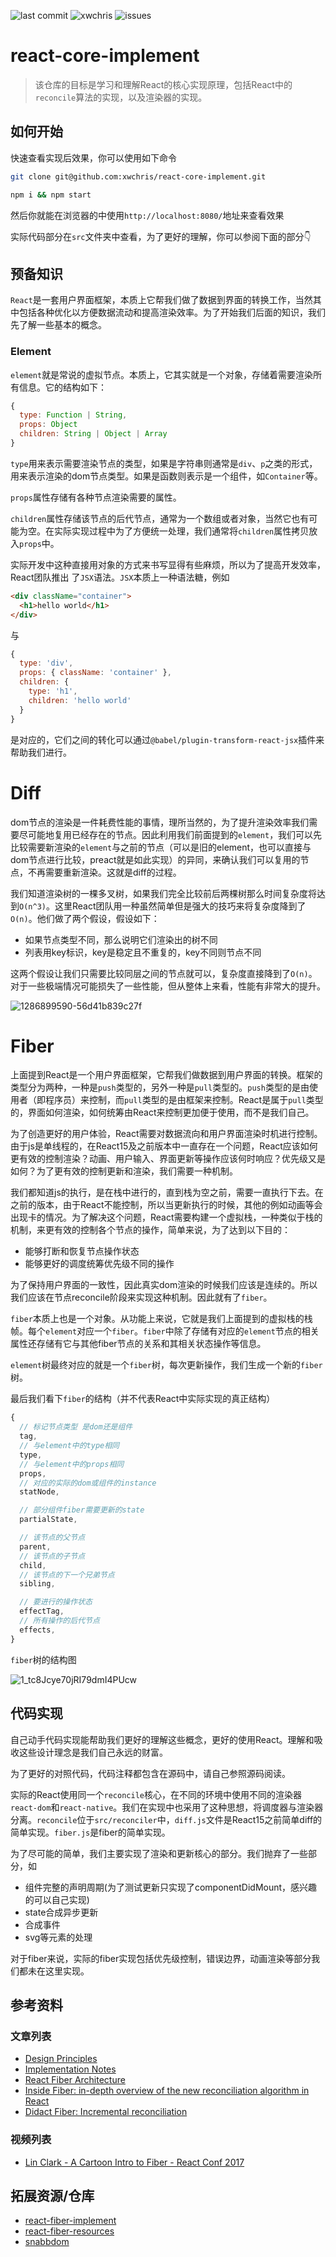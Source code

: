 ![last commit](https://img.shields.io/github/last-commit/xwchris/collection.svg?style=flat)
![xwchris](https://img.shields.io/maintenance/xwchris/2019.svg?style=flat)
![issues](https://img.shields.io/github/issues/xwchris/collection.svg?style=flat)

# react-core-implement

> 该仓库的目标是学习和理解React的核心实现原理，包括React中的`reconcile`算法的实现，以及渲染器的实现。

## 如何开始
快速查看实现后效果，你可以使用如下命令

```bash
git clone git@github.com:xwchris/react-core-implement.git

npm i && npm start
```

然后你就能在浏览器的中使用`http://localhost:8080/`地址来查看效果

实际代码部分在`src`文件夹中查看，为了更好的理解，你可以参阅下面的部分👇

## 预备知识
`React`是一套用户界面框架，本质上它帮我们做了数据到界面的转换工作，当然其中包括各种优化以方便数据流动和提高渲染效率。为了开始我们后面的知识，我们先了解一些基本的概念。

### Element
`element`就是常说的虚拟节点。本质上，它其实就是一个对象，存储着需要渲染所有信息。它的结构如下：

```javascript
{
  type: Function | String,
  props: Object
  children: String | Object | Array
}
```

`type`用来表示需要渲染节点的类型，如果是字符串则通常是`div`、`p`之类的形式，用来表示渲染的dom节点类型。如果是函数则表示是一个组件，如`Container`等。

`props`属性存储有各种节点渲染需要的属性。

`children`属性存储该节点的后代节点，通常为一个数组或者对象，当然它也有可能为空。在实际实现过程中为了方便统一处理，我们通常将`children`属性拷贝放入`props`中。

实际开发中这种直接用对象的方式来书写显得有些麻烦，所以为了提高开发效率，React团队推出 了`JSX`语法。`JSX`本质上一种语法糖，例如

```html
<div className="container">
  <h1>hello world</h1>
</div>
```

与

```javascript
{
  type: 'div',
  props: { className: 'container' },
  children: {
    type: 'h1',
    children: 'hello world'
  }
}
```

是对应的，它们之间的转化可以通过`@babel/plugin-transform-react-jsx`插件来帮助我们进行。

# Diff
dom节点的渲染是一件耗费性能的事情，理所当然的，为了提升渲染效率我们需要尽可能地复用已经存在的节点。因此利用我们前面提到的`element`，我们可以先比较需要新渲染的`element`与之前的节点（可以是旧的element，也可以直接与dom节点进行比较，preact就是如此实现）的异同，来确认我们可以复用的节点，不再需要重新渲染。这就是diff的过程。

我们知道渲染树的一棵多叉树，如果我们完全比较前后两棵树那么时间复杂度将达到`O(n^3)`。这里React团队用一种虽然简单但是强大的技巧来将复杂度降到了`O(n)`。他们做了两个假设，假设如下：

- 如果节点类型不同，那么说明它们渲染出的树不同
- 列表用key标识，key是稳定且不重复的，key不同则节点不同

这两个假设让我们只需要比较同层之间的节点就可以，复杂度直接降到了`O(n)`。对于一些极端情况可能损失了一些性能，但从整体上来看，性能有非常大的提升。

![1286899590-56d41b839c27f](https://user-images.githubusercontent.com/13817144/54080534-0819ab00-432d-11e9-992c-3e40860a53b7.png)

# Fiber
上面提到React是一个用户界面框架，它帮我们做数据到用户界面的转换。框架的类型分为两种，一种是`push`类型的，另外一种是`pull`类型的。`push`类型的是由使用者（即程序员）来控制，而`pull`类型的是由框架来控制。React是属于`pull`类型的，界面如何渲染，如何统筹由React来控制更加便于使用，而不是我们自己。

为了创造更好的用户体验，React需要对数据流向和用户界面渲染时机进行控制。由于js是单线程的，在React15及之前版本中一直存在一个问题，React应该如何更有效的控制渲染？动画、用户输入、界面更新等操作应该何时响应？优先级又是如何？为了更有效的控制更新和渲染，我们需要一种机制。

我们都知道js的执行，是在栈中进行的，直到栈为空之前，需要一直执行下去。在之前的版本，由于React不能控制，所以当更新执行的时候，其他的例如动画等会出现卡的情况。为了解决这个问题，React需要构建一个虚拟栈，一种类似于栈的机制，来更有效的控制各个节点的操作，简单来说，为了达到以下目的：

- 能够打断和恢复节点操作状态
- 能够更好的调度统筹优先级不同的操作

为了保持用户界面的一致性，因此真实dom渲染的时候我们应该是连续的。所以我们应该在节点reconcile阶段来实现这种机制。因此就有了`fiber`。

`fiber`本质上也是一个对象。从功能上来说，它就是我们上面提到的虚拟栈的栈帧。每个`element`对应一个`fiber`。`fiber`中除了存储有对应的`element`节点的相关属性还存储有它与其他fiber节点的关系和其相关状态操作等信息。

`element`树最终对应的就是一个`fiber`树，每次更新操作，我们生成一个新的`fiber`树。

最后我们看下`fiber`的结构（并不代表React中实际实现的真正结构）

```javascript
{
  // 标记节点类型 是dom还是组件
  tag,
  // 与element中的type相同
  type,
  // 与element中的props相同
  props,
  // 对应的实际的dom或组件的instance
  statNode,

  // 部分组件fiber需要更新的state
  partialState,

  // 该节点的父节点
  parent,
  // 该节点的子节点
  child,
  // 该节点的下一个兄弟节点
  sibling,

  // 要进行的操作状态
  effectTag,
  // 所有操作的后代节点
  effects,
}
```

`fiber`树的结构图

![1_tc8Jcye70jRI79dmI4PUcw](https://user-images.githubusercontent.com/13817144/54081431-e970df80-433f-11e9-9022-1b6474e2a3c1.png)

## 代码实现
自己动手代码实现能帮助我们更好的理解这些概念，更好的使用React。理解和吸收这些设计理念是我们自己永远的财富。

为了更好的对照代码，代码注释都包含在源码中，请自己参照源码阅读。

实际的React使用同一个`reconcile`核心，在不同的环境中使用不同的渲染器`react-dom`和`react-native`。我们在实现中也采用了这种思想，将调度器与渲染器分离。`reconcile`位于`src/reconciler`中，`diff.js`文件是React15之前简单diff的简单实现。`fiber.js`是fiber的简单实现。

为了尽可能的简单，我们主要实现了渲染和更新核心的部分。我们抛弃了一些部分，如

- 组件完整的声明周期(为了测试更新只实现了componentDidMount，感兴趣的可以自己实现)
- state合成异步更新
- 合成事件
- svg等元素的处理

对于fiber来说，实际的fiber实现包括优先级控制，错误边界，动画渲染等部分我们都未在这里实现。

## 参考资料

### 文章列表
- [Design Principles](https://reactjs.org/docs/design-principles.html)
- [Implementation Notes](https://reactjs.org/docs/implementation-notes.html)
- [React Fiber Architecture](https://github.com/acdlite/react-fiber-architecture)
- [Inside Fiber: in-depth overview of the new reconciliation algorithm in React](https://medium.com/react-in-depth/inside-fiber-in-depth-overview-of-the-new-reconciliation-algorithm-in-react-e1c04700ef6e)
- [Didact Fiber: Incremental reconciliation](https://engineering.hexacta.com/didact-fiber-incremental-reconciliation-b2fe028dcaec)

### 视频列表
- [Lin Clark - A Cartoon Intro to Fiber - React Conf 2017](https://www.youtube.com/watch?v=ZCuYPiUIONs)

## 拓展资源/仓库
- [react-fiber-implement](https://github.com/tranbathanhtung/react-fiber-implement)
- [react-fiber-resources](https://github.com/koba04/react-fiber-resources)
- [snabbdom](https://github.com/snabbdom/snabbdom)
